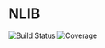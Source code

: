 # NLIB

[![Build Status](https://drone.home.iloahz.com/api/badges/nlib/nlib/status.svg)](https://drone.home.iloahz.com/nlib/nlib)
[![Coverage](https://sonarqube.home.iloahz.com/api/project_badges/measure?project=nlib&metric=coverage)](https://sonarqube.home.iloahz.com/dashboard?id=nlib)